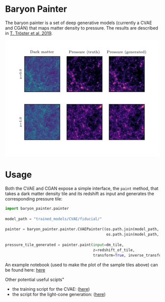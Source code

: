 # Baryon Painter

The baryon painter is a set of deep generative models (currently a CVAE and CGAN) that maps matter density to pressure. The results are described in [T. Tröster et al, 2019](https://www.arxiv.org/abs/1903.12173).

![Sample tiles](https://github.com/tilmantroester/baryon_painter/raw/master/notebooks/plots/samples_z0.0_z1.0.png)

# Usage

Both the CVAE and CGAN expose a simple interface, the `paint` method, that takes a dark matter density tile and its redshift as input and generates the corresponding pressure tile:

```python
import baryon_painter.painter

model_path = "trained_models/CVAE/fiducial/"

painter = baryon_painter.painter.CVAEPainter((os.path.join(model_path, "model_state"),
                                              os.path.join(model_path, "model_meta")))
                                             
pressure_tile_generated = painter.paint(input=dm_tile, 
                                        z=redshift_of_tile, 
                                        transform=True, inverse_transform=True)
```

An example notebook (used to make the plot of the sample tiles above) can be found here: [here](https://github.com/tilmantroester/baryon_painter/blob/master/notebooks/validation_plots.ipynb)

Other potential useful scipts"
* the training script for the CVAE: ([here](https://github.com/tilmantroester/baryon_painter/blob/master/scripts/CVAE_single_scale.py))
* the script for the light-cone generation: ([here](https://github.com/tilmantroester/baryon_painter/blob/master/scripts/create_lightcone.py))
